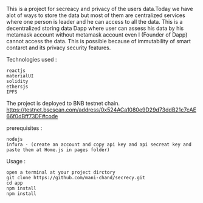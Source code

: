 This is a project for secreacy and privacy of the users data.Today we have alot of ways to store the data but most of them are centralized services where one person is leader and he can access to all the data.
This is a decentralized storing data Dapp where user can assess his data by his metamask account without metamask account even I (Founder of Dapp) cannot access the data.
This is possible because of immutability of smart contarct and its privacy security features.

Technologies used :
 ```
 reactjs
 materialUI
 solidity
 ethersjs
 IPFS
 ```
 The project is deployed to BNB testnet chain. https://testnet.bscscan.com/address/0x524ACa1080e9D29d73ddB21c7cAE66f0dBff73DF#code
 
 prerequisites :
 ```
 nodejs
 infura - (create an account and copy api key and api secreat key and paste them at Home.js in pages folder)
 ```
 
 Usage :
 ```
 open a terminal at your project dirctory
 git clone https://github.com/mani-chand/secrecy.git
 cd app
 npm install
 npm install
 ```
 
